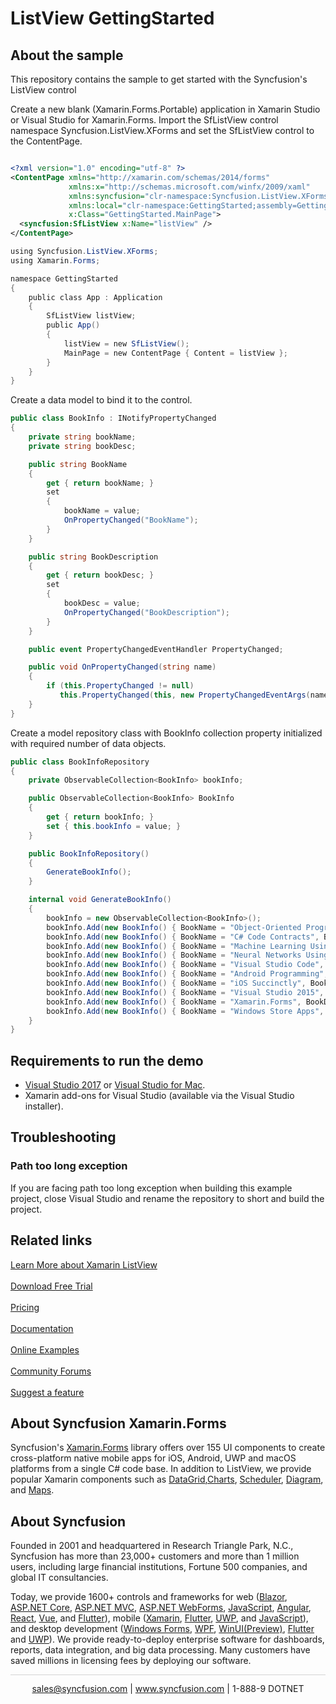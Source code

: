 # ListView GettingStarted

## About the sample
This repository contains the sample to get started with the Syncfusion's ListView control

Create a new blank (Xamarin.Forms.Portable) application in Xamarin Studio or Visual Studio for Xamarin.Forms.
Import the SfListView control namespace Syncfusion.ListView.XForms and set the SfListView control to the ContentPage.

```xml

<?xml version="1.0" encoding="utf-8" ?>
<ContentPage xmlns="http://xamarin.com/schemas/2014/forms"
             xmlns:x="http://schemas.microsoft.com/winfx/2009/xaml"
             xmlns:syncfusion="clr-namespace:Syncfusion.ListView.XForms;assembly=Syncfusion.SfListView.XForms"
             xmlns:local="clr-namespace:GettingStarted;assembly=GettingStarted"
             x:Class="GettingStarted.MainPage">
  <syncfusion:SfListView x:Name="listView" />
</ContentPage>

```
```c#
using Syncfusion.ListView.XForms;
using Xamarin.Forms;

namespace GettingStarted
{
    public class App : Application
    {
        SfListView listView;
        public App()
        {
            listView = new SfListView();
            MainPage = new ContentPage { Content = listView };
        }
    }
} 
```

Create a data model to bind it to the control. 

```c#
public class BookInfo : INotifyPropertyChanged
{
    private string bookName;
    private string bookDesc;

    public string BookName
    {
        get { return bookName; }
        set
        {
            bookName = value;
            OnPropertyChanged("BookName");
        }
    }

    public string BookDescription
    {
        get { return bookDesc; }
        set
        {
            bookDesc = value;
            OnPropertyChanged("BookDescription");
        }
    }

    public event PropertyChangedEventHandler PropertyChanged;

    public void OnPropertyChanged(string name)
    {
        if (this.PropertyChanged != null)
           this.PropertyChanged(this, new PropertyChangedEventArgs(name));
    }
}
```

Create a model repository class with BookInfo collection property initialized with required number of data objects.

```c#
public class BookInfoRepository
{
    private ObservableCollection<BookInfo> bookInfo;

    public ObservableCollection<BookInfo> BookInfo
    {
        get { return bookInfo; }
        set { this.bookInfo = value; }
    }

    public BookInfoRepository()
    {
        GenerateBookInfo();
    }

    internal void GenerateBookInfo()
    {
        bookInfo = new ObservableCollection<BookInfo>();
        bookInfo.Add(new BookInfo() { BookName = "Object-Oriented Programming in C#", BookDescription = "Object-oriented programming is a programming paradigm based on the concept of objects" });
        bookInfo.Add(new BookInfo() { BookName = "C# Code Contracts", BookDescription = "Code Contracts provide a way to convey code assumptions" });
        bookInfo.Add(new BookInfo() { BookName = "Machine Learning Using C#", BookDescription = "You’ll learn several different approaches to applying machine learning" });
        bookInfo.Add(new BookInfo() { BookName = "Neural Networks Using C#", BookDescription = "Neural networks are an exciting field of software development" });
        bookInfo.Add(new BookInfo() { BookName = "Visual Studio Code", BookDescription = "It is a powerful tool for editing code and serves for end-to-end programming" });
        bookInfo.Add(new BookInfo() { BookName = "Android Programming", BookDescription = "It is provides a useful overview of the Android application life cycle" });
        bookInfo.Add(new BookInfo() { BookName = "iOS Succinctly", BookDescription = "It is for developers looking to step into frightening world of iPhone" });
        bookInfo.Add(new BookInfo() { BookName = "Visual Studio 2015", BookDescription = "The new version of the widely-used integrated development environment" });
        bookInfo.Add(new BookInfo() { BookName = "Xamarin.Forms", BookDescription = "Its creates mappings from its C# classes and controls directly" });
        bookInfo.Add(new BookInfo() { BookName = "Windows Store Apps", BookDescription = "Windows Store apps present a radical shift in Windows development" });
    }
}
```

## <a name="requirements-to-run-the-demo"></a>Requirements to run the demo ##

* [Visual Studio 2017](https://visualstudio.microsoft.com/downloads/) or [Visual Studio for Mac](https://visualstudio.microsoft.com/vs/mac/).
* Xamarin add-ons for Visual Studio (available via the Visual Studio installer).

## <a name="troubleshooting"></a>Troubleshooting ##
### Path too long exception
If you are facing path too long exception when building this example project, close Visual Studio and rename the repository to short and build the project.

## Related links
[Learn More about Xamarin ListView](https://www.syncfusion.com/xamarin-ui-controls/xamarin-listView/?utm_source=github&utm_medium=listing&utm_campaign=xamarin-listview-github-samples) <br/><br/>
[Download Free Trial](https://www.syncfusion.com/downloads?utm_source=github&utm_medium=listing&utm_campaign=xamarin-listview-github-samples) <br/><br/>
[Pricing](https://www.syncfusion.com/sales/products/xamarin?utm_source=github&utm_medium=listing&utm_campaign=xamarin-listview-github-samples) <br/><br/>
[Documentation](https://help.syncfusion.com/xamarin/listView/getting-started?utm_source=github&utm_medium=listing&utm_campaign=xamarin-listview-github-samples) <br/><br/>
[Online Examples](https://github.com/SyncfusionExamples/ListView-GettingStarted-in-Xamarin-Forms?utm_source=github&utm_medium=listing&utm_campaign=xamarin-listview-github-samples) <br/><br/>
[Community Forums](https://www.syncfusion.com/forums/xamarin.forms/sflistview?utm_source=github&utm_medium=listing&utm_campaign=xamarin-listview-github-samples) <br/><br/>
[Suggest a feature](https://www.syncfusion.com/feedback/xamarin-forms?utm_source=github&utm_medium=listing&utm_campaign=xamarin-listview-github-samples)

## About Syncfusion Xamarin.Forms
Syncfusion's [Xamarin.Forms](https://www.syncfusion.com/xamarin-ui-controls?utm_source=github&utm_medium=listing&utm_campaign=xamarin-listview-github-samples) library offers over 155 UI components to create cross-platform native mobile apps for iOS, Android, UWP and macOS platforms from a single C# code base. In addition to ListView, we provide popular Xamarin components such as [DataGrid](https://www.syncfusion.com/xamarin-ui-controls/xamarin-datagrid?utm_source=github&utm_medium=listing&utm_campaign=xamarin-listview-github-samples),[Charts](https://www.syncfusion.com/xamarin-ui-controls/xamarin-charts?utm_source=github&utm_medium=listing&utm_campaign=xamarin-listview-github-samples),
[Scheduler](https://www.syncfusion.com/xamarin-ui-controls/xamarin-scheduler?utm_source=github&utm_medium=listing&utm_campaign=xamarin-listview-github-samples), [Diagram](https://www.syncfusion.com/xamarin-ui-controls/xamarin-diagram?utm_source=github&utm_medium=listing&utm_campaign=xamarin-listview-github-samples), and [Maps](https://www.syncfusion.com/xamarin-ui-controls/xamarin-maps?utm_source=github&utm_medium=listing&utm_campaign=xamarin-listview-github-samples).

## About Syncfusion
Founded in 2001 and headquartered in Research Triangle Park, N.C., Syncfusion has more than 23,000+ customers and more than 1 million users, including large financial institutions, Fortune 500 companies, and global IT consultancies.
 
Today, we provide 1600+ controls and frameworks for web
([Blazor](https://www.syncfusion.com/blazor-components?utm_source=github&utm_medium=listing&utm_campaign=xamarin-listview-github-samples),
[ASP.NET Core](https://www.syncfusion.com/aspnet-core-ui-controls?utm_source=github&utm_medium=listing&utm_campaign=xamarin-listview-github-samples),
[ASP.NET MVC](https://www.syncfusion.com/aspnet-mvc-ui-controls?utm_source=github&utm_medium=listing&utm_campaign=xamarin-listview-github-samples),
[ASP.NET WebForms](https://www.syncfusion.com/jquery/aspnet-webforms-ui-controls?utm_source=github&utm_medium=listing&utm_campaign=xamarin-listview-github-samples),
[JavaScript](https://www.syncfusion.com/javascript-ui-controls?utm_source=github&utm_medium=listing&utm_campaign=xamarin-listview-github-samples),
[Angular](https://www.syncfusion.com/angular-ui-components?utm_source=github&utm_medium=listing&utm_campaign=xamarin-listview-github-samples),
[React](https://www.syncfusion.com/react-ui-components?utm_source=github&utm_medium=listing&utm_campaign=xamarin-listview-github-samples),
[Vue](https://www.syncfusion.com/vue-ui-components?utm_source=github&utm_medium=listing&utm_campaign=xamarin-listview-github-samples),
and 
[Flutter](https://www.syncfusion.com/flutter-widgets?utm_source=github&utm_medium=listing&utm_campaign=xamarin-listview-github-samples)),
mobile
([Xamarin](https://www.syncfusion.com/xamarin-ui-controls?utm_source=github&utm_medium=listing&utm_campaign=xamarin-listview-github-samples),
[Flutter](https://www.syncfusion.com/flutter-widgets?utm_source=github&utm_medium=listing&utm_campaign=xamarin-listview-github-samples),
[UWP](https://www.syncfusion.com/uwp-ui-controls?utm_source=github&utm_medium=listing&utm_campaign=xamarin-listview-github-samples),
and
[JavaScript](https://www.syncfusion.com/javascript-ui-controls?utm_source=github&utm_medium=listing&utm_campaign=xamarin-listview-github-samples)),
and desktop development ([Windows
Forms](https://www.syncfusion.com/winforms-ui-controls?utm_source=github&utm_medium=listing&utm_campaign=xamarin-listview-github-samples),
[WPF](https://www.syncfusion.com/wpf-ui-controls?utm_source=github&utm_medium=listing&utm_campaign=xamarin-listview-github-samples),
[WinUI(Preview)](https://www.syncfusion.com/winui-controls?utm_source=github&utm_medium=listing&utm_campaign=xamarin-listview-github-samples),
[Flutter](https://www.syncfusion.com/flutter-widgets?utm_source=github&utm_medium=listing&utm_campaign=xamarin-listview-github-samples)
and
[UWP](https://www.syncfusion.com/uwp-ui-controls?utm_source=github&utm_medium=listing&utm_campaign=xamarin-listview-github-samples)).
We provide ready-to-deploy enterprise software for dashboards, reports,
data integration, and big data processing. Many customers have saved
millions in licensing fees by deploying our software.

		
<hr style="height:0.3px;border:none;color:lightgrey;background-color:lightgrey;" />

<p align="center">
  <a href="mailto:sales@syncfusion.com?Subject=Syncfusion Xamarin ListView - Github" target="_top">sales@syncfusion.com</a> | <a href="https://www.syncfusion.com?utm_source=github&utm_medium=listing&utm_campaign=xamarin-listview-github-samples">www.syncfusion.com</a> | 1-888-9 DOTNET <br>
</p>
